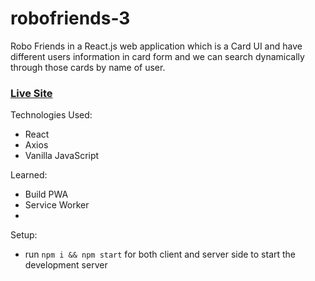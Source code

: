 # robofriends-3

Robo Friends in a React.js web application which is a Card UI and have different users information in card form and we can search dynamically through those cards by name of user.

### [Live Site](https://tonykimdev.github.io/robofriends-3/)

Technologies Used: 
+ React 
+ Axios 
+ Vanilla JavaScript 

Learned: 
+ Build PWA 
+ Service Worker 
+ 

Setup:
- run ```npm i && npm start``` for both client and server side to start the development server
